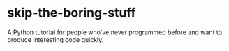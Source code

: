 # skip-the-boring-stuff
A Python tutorial for people who've never programmed before and want to produce interesting code quickly.
